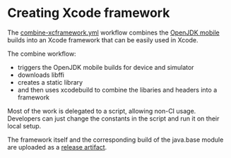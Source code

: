 # Creating Xcode framework

The [combine-xcframework.yml](/.github/workflows/combine-xcframework.yml) workflow combines the [OpenJDK mobile](openjdk.md) builds into an Xcode framework that can be easily used in Xcode.

The combine workflow:
- triggers the OpenJDK mobile builds for device and simulator
- downloads libffi
- creates a static library
- and then uses xcodebuild to combine the libaries and headers into a framework

Most of the work is delegated to a script, allowing non-CI usage. Developers can just change the constants in the script and run it on their local setup.

The framework itself and the corresponding build of the java.base module are uploaded as a [release artifact](https://github.com/openjdk-mobile/ios-tools/releases/tag/snapshot).
